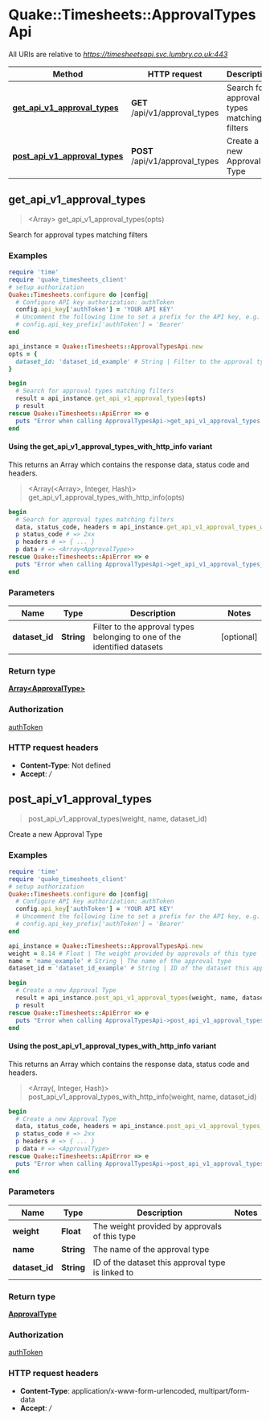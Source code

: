 # Quake::Timesheets::ApprovalTypesApi

All URIs are relative to *https://timesheetsapi.svc.lumbry.co.uk:443*

| Method | HTTP request | Description |
| ------ | ------------ | ----------- |
| [**get_api_v1_approval_types**](ApprovalTypesApi.md#get_api_v1_approval_types) | **GET** /api/v1/approval_types | Search for approval types matching filters |
| [**post_api_v1_approval_types**](ApprovalTypesApi.md#post_api_v1_approval_types) | **POST** /api/v1/approval_types | Create a new Approval Type |


## get_api_v1_approval_types

> <Array<ApprovalType>> get_api_v1_approval_types(opts)

Search for approval types matching filters

### Examples

```ruby
require 'time'
require 'quake_timesheets_client'
# setup authorization
Quake::Timesheets.configure do |config|
  # Configure API key authorization: authToken
  config.api_key['authToken'] = 'YOUR API KEY'
  # Uncomment the following line to set a prefix for the API key, e.g. 'Bearer' (defaults to nil)
  # config.api_key_prefix['authToken'] = 'Bearer'
end

api_instance = Quake::Timesheets::ApprovalTypesApi.new
opts = {
  dataset_id: 'dataset_id_example' # String | Filter to the approval types belonging to one of the identified datasets
}

begin
  # Search for approval types matching filters
  result = api_instance.get_api_v1_approval_types(opts)
  p result
rescue Quake::Timesheets::ApiError => e
  puts "Error when calling ApprovalTypesApi->get_api_v1_approval_types: #{e}"
end
```

#### Using the get_api_v1_approval_types_with_http_info variant

This returns an Array which contains the response data, status code and headers.

> <Array(<Array<ApprovalType>>, Integer, Hash)> get_api_v1_approval_types_with_http_info(opts)

```ruby
begin
  # Search for approval types matching filters
  data, status_code, headers = api_instance.get_api_v1_approval_types_with_http_info(opts)
  p status_code # => 2xx
  p headers # => { ... }
  p data # => <Array<ApprovalType>>
rescue Quake::Timesheets::ApiError => e
  puts "Error when calling ApprovalTypesApi->get_api_v1_approval_types_with_http_info: #{e}"
end
```

### Parameters

| Name | Type | Description | Notes |
| ---- | ---- | ----------- | ----- |
| **dataset_id** | **String** | Filter to the approval types belonging to one of the identified datasets | [optional] |

### Return type

[**Array&lt;ApprovalType&gt;**](ApprovalType.md)

### Authorization

[authToken](../README.md#authToken)

### HTTP request headers

- **Content-Type**: Not defined
- **Accept**: */*


## post_api_v1_approval_types

> <ApprovalType> post_api_v1_approval_types(weight, name, dataset_id)

Create a new Approval Type

### Examples

```ruby
require 'time'
require 'quake_timesheets_client'
# setup authorization
Quake::Timesheets.configure do |config|
  # Configure API key authorization: authToken
  config.api_key['authToken'] = 'YOUR API KEY'
  # Uncomment the following line to set a prefix for the API key, e.g. 'Bearer' (defaults to nil)
  # config.api_key_prefix['authToken'] = 'Bearer'
end

api_instance = Quake::Timesheets::ApprovalTypesApi.new
weight = 8.14 # Float | The weight provided by approvals of this type
name = 'name_example' # String | The name of the approval type
dataset_id = 'dataset_id_example' # String | ID of the dataset this approval type is linked to

begin
  # Create a new Approval Type
  result = api_instance.post_api_v1_approval_types(weight, name, dataset_id)
  p result
rescue Quake::Timesheets::ApiError => e
  puts "Error when calling ApprovalTypesApi->post_api_v1_approval_types: #{e}"
end
```

#### Using the post_api_v1_approval_types_with_http_info variant

This returns an Array which contains the response data, status code and headers.

> <Array(<ApprovalType>, Integer, Hash)> post_api_v1_approval_types_with_http_info(weight, name, dataset_id)

```ruby
begin
  # Create a new Approval Type
  data, status_code, headers = api_instance.post_api_v1_approval_types_with_http_info(weight, name, dataset_id)
  p status_code # => 2xx
  p headers # => { ... }
  p data # => <ApprovalType>
rescue Quake::Timesheets::ApiError => e
  puts "Error when calling ApprovalTypesApi->post_api_v1_approval_types_with_http_info: #{e}"
end
```

### Parameters

| Name | Type | Description | Notes |
| ---- | ---- | ----------- | ----- |
| **weight** | **Float** | The weight provided by approvals of this type |  |
| **name** | **String** | The name of the approval type |  |
| **dataset_id** | **String** | ID of the dataset this approval type is linked to |  |

### Return type

[**ApprovalType**](ApprovalType.md)

### Authorization

[authToken](../README.md#authToken)

### HTTP request headers

- **Content-Type**: application/x-www-form-urlencoded, multipart/form-data
- **Accept**: */*

